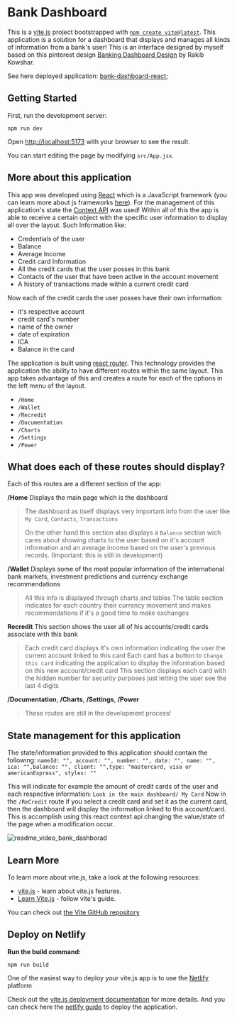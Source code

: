 # Bank Dashboard 

This is a [vite.js](https://vitejs.dev/) project bootstrapped with [`npm create vite@latest`](https://vitejs.dev/guide/). This application is a solution for a dashboard that displays and manages all kinds of information from a bank's user!
This is an interface designed by myself based on this pinterest design [Banking Dashboard Design](https://www.pinterest.es/pin/1106900414638219342/) by Rakib Kowshar.

See here deployed application: [bank-dashboard-react](https://bank-dashboard-react.netlify.app/);

## Getting Started

First, run the development server:

```
npm run dev
```

Open [http://localhost:5173](http://localhost:5173) with your browser to see the result.

You can start editing the page by modifying `src/App.jsx`.

## More about this application

This app was developed using [React](https://react.dev/) which is a JavaScript framework (you can learn more about js frameworks [here](https://hackr.io/blog/best-javascript-frameworks)). For the management of this application's state the [Context API](https://legacy.reactjs.org/docs/context.html) was used!
Within all of this the app is able to receive a certain object with the specific user information to display all over the layout. 
Such Information like: 
- Credentials of the user
- Balance
- Average Income
- Credit card Information
- All the credit cards that the user posses in this bank
- Contacts of the user that have been active in the account movement
- A history of transactions made within a current credit card

Now each of the credit cards the user posses have their own information: 
- it's respective account
- credit card's number
- name of the owner
- date of expiration
- ICA
- Balance in the card

The application is built using [react router](https://reactrouter.com/en/main). This technology provides the application the ability to have different routes within the same layout. This app takes advantage of this and creates a route for each of the options in the left menu of the layout. 
- `/Home`
- `/Wallet`
- `/Recredit`
- `/Documentation`
- `/Charts`
- `/Settings`
- `/Power`

## What does each of these routes should display?
Each of this routes are a different section of the app:

**/Home**
Displays the main page which is the dashboard
> The dashboard as itself displays very important info from the user like `My Card`, `Contacts`, `Transactions`
> 
> On the other hand this section also displays a `Balance` section wich cares about showing charts to the user based on it's account information and an average income based on the user's previous records. (Important: this is still in development)

**/Wallet**
Displays some of the most popular information of the international bank markets, investment predictions and currency exchange recommendations 
> All this info is displayed through charts and tables
> The table section indicates for each country their currency movement and makes recommendations if it's a good time to make exchanges

**Recredit**
This section shows the user all of his accounts/credit cards associate with this bank
> Each credit card displays it's own information indicating the user the current account linked to this card
> Each card has a button to `Change this card` indicating the application to display the information based on this new account/credit card
> This section displays each card with the hidden number for security purposes just letting the user see the last 4 digits

**/Documentation**, **/Charts**, **/Settings**, **/Power**
> These routes are still in the development process!

  
## State management for this application

The state/information provided to this application should contain the following: 
`nameId: "", account: "", number: "", date: "", name: "", ica: "",balance: "", client: "",type: "mastercard, visa or americanExpress", styles: ""`

This will indicate for example the amount of credit cards of the user and each respective information:
`Look in the main dashboard/ My Card`
Now in the `/ReCredit` route if you select a credit card and set it as the current card, then the dashboard will display the information linked to this account/card.
This is accomplish using this react context api changing the value/state of the page when a modification occur.

![readme_video_bank_dashborad](https://github.com/Matdweb/bank-dashboard-react/assets/110640534/f4e42b3c-41de-45d3-9dd2-d9300ed08d42)

## Learn More

To learn more about vite.js, take a look at the following resources:

- [vite.js](https://vitejs.dev/) - learn about vite.js features.
- [Learn Vite.js](https://vitejs.dev/guide/) - follow vite's guide.

You can check out [the Vite GitHub repository](https://github.com/vitejs/vite)

## Deploy on Netlify

**Run the build command:**

```
npm run build
```

One of the easiest way to deploy your vite.js app is to use the [Netlify](https://www.netlify.com) platform

Check out the [vite.js deployment documentation](https://vitejs.dev/guide/static-deploy.html) for more details. 
And you can check here the [netlify guide](https://docs.netlify.com/get-started) to deploy the application.

